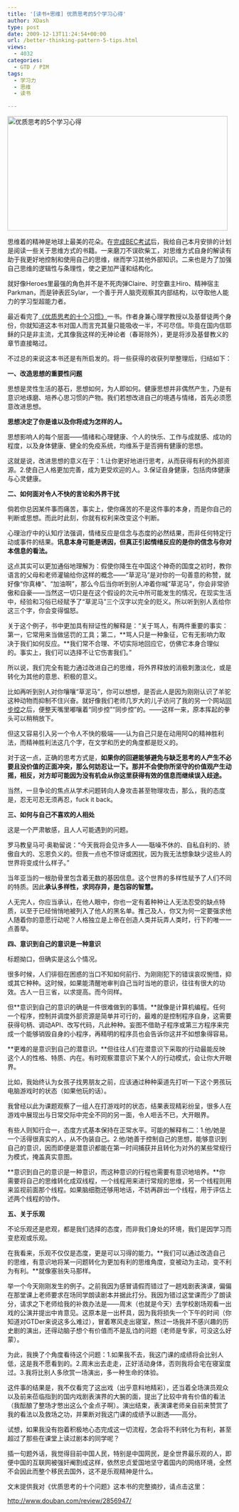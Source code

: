```yaml
---
title: '[读书+思维] 优质思考的5个学习心得'
author: XDash
type: post
date: 2009-12-13T11:24:54+00:00
url: /better-thinking-pattern-5-tips.html
views:
  - 4032
categories:
  - GTD / PIM
tags:
  - 学习力
  - 思维
  - 读书

---
```

<img loading="lazy" decoding="async" class="alignnone size-full wp-image-2188" title="优质思考的5个学习心得" src="http://www.fanbing.net/wp-content/uploads/2009/12/better.jpg" alt="优质思考的5个学习心得" width="495" height="257" srcset="http://xdash.one/wp-content/uploads/2009/12/better.jpg 495w, http://xdash.one/wp-content/uploads/2009/12/better-300x155.jpg 300w" sizes="(max-width: 495px) 100vw, 495px" />

思维着的精神是地球上最美的花朵。在<a href="http://www.fanbing.net/my-bec-v-experience-swot.html" target="_blank">完成BEC考试</a>后，我给自己本月安排的计划是阅读一些关于思维方式的书籍。一来磨刀不误砍柴工，对思维方式自身的解读有助于我更好地控制和使用自己的思维，继而学习其他外部知识。二来也是为了加强自己思维的逻辑性与条理性，使之更加严谨和结构化。

就好像Heroes里最强的角色并不是不死肉弹Claire、时空霸主Hiro、精神宿主Parkman，而是钟表匠Sylar，一个善于开人脑壳观察其内部结构，以夺取他人能力的学习型超能力者。

最近看完了<a href="http://www.douban.com/subject/1426158/" target="_blank">《优质思考的十个习惯》</a>一书。作者身兼心理学教授以及基督徒两个身份，你就知道这本书对国人而言充其量只能吸收一半，不可尽信。毕竟在国内信耶稣的只是非主流，尤其像我这样的无神论者（春哥除外），更是将涉及基督教义的章节直接略过。

不过总的来说这本书还是有所启发的。将一些获得的收获列举整理后，归结如下：

**一、改造思想的重要性问题**

思想是灵性生活的基石，思想如何，为人即如何。健康思想并非偶然产生，乃是有意识地琢磨、培养心思习惯的产物。我们若想改进自己的境遇与情绪，首先必须愿意改进思想。

**思想决定了你是谁以及你将成为怎样的人。**

思想影响人的每个层面——情绪和心理健康、个人的快乐、工作与成就感、成功的程度，以及身体健康、健全的免疫系统，均维系于是否拥有健康的思想。

这就是说，改进思想的意义在于：1.让你更好地进行思考，从而获得有利的外部资源。2.使自己人格更加完善，成为更受欢迎的人。3.保证自身健康，包括肉体健康与心灵健康。

<!--more-->

**二、如何面对令人不快的言论和外界干扰**

倘若你总因某件事而痛苦，事实上，使你痛苦的不是这件事的本身，而是你自己的判断或思想。而此时此刻，你就有权利来改变这个判断。

心理治疗中的认知疗法强调，情绪反应是信念与态度的必然结果，而非任何特定行动或事件的结果。**讯息本身可能是诱因，但真正引起情绪反应的是你的信念与你对本信息的看法。**

这点其实可以更加通俗地理解为：假使你降生在中国这个神奇的国度之初时，教你语言的父母和老师灌输给你这样的概念——“草泥马”是对你的一句善意的称赞，就好像“你真棒”、“加油啊”，那么今后当你听到别人冲着你喊“草泥马”，你会非常骄傲和自豪——当然这一切只是在这个假设的次元中所可能发生的情况，在现实生活中，经验和习俗已经赋予了“草泥马”三个汉字以完全的贬义。所以听到别人丢给你这三个字，你会变得愠怒。

关于这个例子，书中更加具有辩证性的解释是：“关于骂人，有两件重要的事实：第一，它常用来当做惩罚的工具；第二，**骂人只是一种象征，它有无影响力取决于我们如何反应。**我们常不合理、不切实际地回应它，仿佛它本身合理似的。事实上，我们可以选择不让它伤害我们。”

所以说，我们完全有能力通过改进自己的思维，将外界释放的消极刺激淡化，或是转化为其他的意思、积极的意义。

比如再听到别人对你嚷嚷“草泥马”，你可以想想，是否此人是因为刚刚认识了羊驼这种动物而抑制不住兴奋。就好像我们老师几岁大的儿子访问了我的另一个网站<a href="http://www.syncoo.com" target="_blank">同步控</a>之后，便整天嘴里嘟嚷着“同步控”“同步控”的。——这样一来，原本挥起的拳头可以稍稍放下。

但这又容易引入另一个令人不快的极端——认为自己只是在动用阿Q的精神胜利法，而精神胜利法这几个字，在文学和历史的角度都是贬义的。

对于这一点，正确的思考方式是，**如果你的回避能够避免与缺乏思考的人产生不必要且没价值的正面冲突，那么何妨忍让一下。那并不会使你所坚守的价值观产生动摇，相反，对方却可能因为没有机会从你这里获得有效的信息而继续误入歧途。**

当然，一旦争论的焦点从学术问题转向人身攻击甚至物理攻击，那么，我的态度是，忍无可忍无须再忍，fuck it back。

**三、如何与自己不喜欢的人相处**

这是一个严肃敏感，且人人可能遇到的问题。

罗马教皇马可·奥勒留说：“今天我将会见许多人——聒噪不休的、自私自利的、骄傲自大的、忘恩负义的。但我一点也不惊讶或困扰，因为我无法想象缺少这些人的世界将变成什么样子。”

当年亚当的一根肋骨里包含着无数的基因信息。这个世界的多样性赋予了人们不同的特质。因此**承认多样性，求同存异，是包容的智慧。**

人无完人，你应当承认，在他人眼中，你也一定有着种种让人无法忍受的缺点特质，以至于已经悄悄地被列入了他人的黑名单。推己及人，你又为何一定要强求他人随着你的意愿行动呢？人格独立是上帝在创造人类并玩弄人类时，行下的唯一一点善举。

**四、意识到自己的意识是一种意识**

标题拗口，但确实是这么个情况。

很多时候，人们徘徊在困惑的当口不知如何前行、为刚刚犯下的错误哀叹惋惜，抑或其它种种。这时候，如果能清醒地审判自己当时当地的意识，往往有很大的功效。古人一日三省，以求提高。而今同样。

但**意识到自己的意识的确是一件很难做到的事情。**就像是计算机编程。任何一个程序，控制并调度外部资源是简单并可行的，最难的是控制程序自身，这需要获得句柄、调动API、改写代码，凡此种种。妄图不借助子程序或第三方程序来完成一个能够销毁自身的小程序，再精明的程序员也会告诉你这并不如想象得容易。

**更难的是意识到自己的潜意识。**但往往人们在潜意识下采取的行动最能反映这个人的性格、特质、内在。有时观察潜意识下某个人的行动模式，会让你大开眼界。

比如，我始终认为女孩子找男朋友之前，应该通过种种渠道先打听一下这个男孩玩电脑游戏时的状态（如果他玩的话）。

我曾经以此为课题观察了一组人在打游戏时的状态，结果表现精彩纷呈，很多人在游戏中展现出与日常交际中完全不同的另一面，令人咂舌不已，大开眼界。

有些人则知行合一，态度方式基本保持在正常水平。可能的解释有二：1.他/她是一个活得很真实的人，从不伪装自己。2.他/她善于控制自己的思想，能够意识到自己的意识，因而即便是潜意识都能在第一时间捕获并且转化为对外的某些常规行为模式，掩盖真实意图。

**意识到自己的意识是一种意识，而这种意识的行程也需要有意识地培养。**你需要将自己的思维转化成双线程，一个线程用来进行常规的思维，另一个线程则用来监视前面那个线程。如果脑细胞还够用地话，不妨再辟出一个线程，用于评估上述两个线程的协作。

**五、关于乐观**

不论乐观还是悲观，都是我们选择的态度，而非我们身处的环境，我们是因学习而变悲观或乐观。

在我看来，乐观不仅仅是态度，更是可以习得的能力。**我们可以通过改造自己的思维，有意识地将某一问题转化为更加有利的思维角度，变被动为主动，变不利为有利。**就像塞翁失马那样。

举一个今天刚刚发生的例子。之前我因为感冒请假而错过了一趟戏剧表演课，偏偏在那堂课上老师要求在场同学朗读剧本并据此打分。我因为错过这堂课而少了朗读分，请求之下老师给我的补救办法是——周末（也就是今天）去学校剧场观看一出戏的公演并提出中肯意见。这原本是一出杯具，因为我将损失一个下午的时间（你知道对GTDer来说这多么难过），冒着寒风走出寝室，熬过一场我并不感兴趣的历史剧的演出，还得动脑子想个有价值而不是乱诌的问题（老师是专家，可没这么好蒙）。

为此，我换了个角度看待这个问题：1.如果我不去，我这门课的成绩将会比别人低，这是我不愿看到的。2.周末出去走走，正好活动身体，否则我将会宅在寝室度过。3.我将比别人多欣赏一场演出，多一种生命的体验。

这件事的结果是，我不仅看完了这出戏（出乎意料地精彩），还当着全场演员观众以及前来莅临指到的国内戏剧表演界的大腕的面，提出了比较中肯有价值的看法（我酝酿了整场才憋出这么个金点子啊）。演出结束，表演课老师亲自前来赞赏了我的看法以及救场之功，并果断对我这门课的成绩予以剧透——高分。

试想，如果我没有抱着积极地心态完成这一切流程，怎会将不利转化为有利，甚至超过了那些在课堂上读过剧本的同学呢？

插一句题外话，我觉得目前中国人民，特别是中国网民，是全世界最乐观的人，即便中国的互联网被强奸阉割成这样，依然忠贞爱国地坚守着国内的网络环境，全然不会因此而整个移民去国外，这不是乐观精神是什么。

文末提供我对《优质思考的十个问题》这本书的完整摘抄，请点击这里：

<http://www.douban.com/review/2856947/>